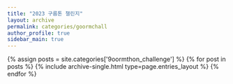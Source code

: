 ```yaml
---
title: "2023 구름톤 챌린지"
layout: archive
permalink: categories/goormchall
author_profile: true
sidebar_main: true
---
```


{% assign posts = site.categories['9oormthon_challenge'] %}
{% for post in posts %} {% include archive-single.html type=page.entries_layout %} {% endfor %}
